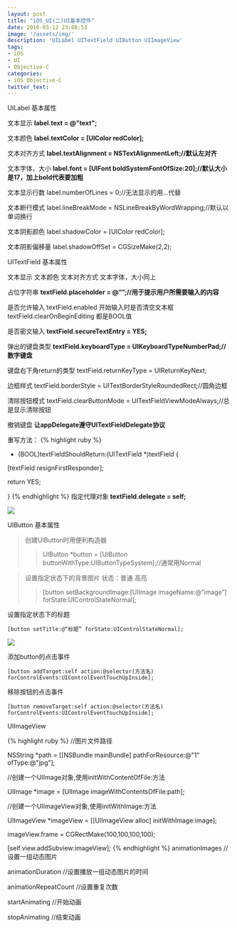 ```yaml
---
layout: post
title: "iOS_UI(二)UI基本控件"
date: 2016-03-12 23:08:53
image: '/assets/img/'
description: 'UILabel UITextField UIButton UIImageView'
tags:
- iOS
- UI
- Objective-C
categories:
- iOS_Objective-C
twitter_text:
---
```


UILabel 基本属性

文本显示 **label.text = @"text";**

文本颜色 **label.textColor = [UIColor redColor];**

文本对齐方式 **label.textAlignment = NSTextAlignmentLeft;//默认左对齐**

文本字体，大小 **label.font = [UIFont boldSystemFontOfSize:20];//默认大小是17，加上bold代表要加粗**

文本显示行数 label.numberOfLines = 0;//无法显示的用…代替

文本断行模式 label.lineBreakMode = NSLineBreakByWordWrapping;//默认以单词换行

文本阴影颜色 label.shadowColor = [UIColor redColor];

文本阴影偏移量 label.shadowOffSet = CGSizeMake(2,2);

UITextField 基本属性

文本显示 文本颜色 文本对齐方式 文本字体，大小同上

占位字符串 **textField.placeholder = @“”;//用于提示用户所需要输入的内容**

是否允许输入 textField.enabled  开始输入时是否清空文本框 textField.clearOnBeginEditing   都是BOOL值

是否密文输入 **textField.secureTextEntry = YES;**

弹出的键盘类型 **textField.keyboardType = UIKeyboardTypeNumberPad;//数字键盘**

键盘右下角return的类型 textField.returnKeyType = UIReturnKeyNext;

边框样式 textField.borderStyle = UITextBorderStyleRoundedRect;//圆角边框

清除按钮模式 textField.clearButtonMode = UITextFieldViewModeAlways;//总是显示清除按钮

撤销键盘  **让appDelegate遵守UITextFieldDelegate协议**

重写方法：
{% highlight ruby %}
- (BOOL)textFieldShouldReturn:(UITextField *)textField {

[textField resignFirstResponder];

return YES;

}
{% endhighlight %}
指定代理对象 **textField.delegate = self;**

<img src="/src/img/iOS开发/UI阶段/二、UI基本控件/image1.jpg">

UIButton 基本属性

>创建UIButton时用便利构造器
>>UIButton *button = [UIButton buttonWithType:UIButtonTypeSystem];//通常用Normal


>设置指定状态下的背景图片 状态：普通 高亮
>>[button setBackgroundImage:[UIImage imageName:@“image”] forState:UIControlStateNormal];

设置指定状态下的标题

```
[button setTitle:@“标题” forState:UIControlStateNormal];
```

<img src="/src/img/iOS开发/UI阶段/二、UI基本控件/image2.jpg">

添加button的点击事件

```
[button addTarget:self action:@selector(方法名) forControlEvents:UIControlEventTouchUpInside];
```

移除按钮的点击事件

```
[button removeTarget:self action:@selector(方法名) forControlEvents:UIControlEventTouchUpInside];
```


UIImageView

{% highlight ruby %}
//图⽚文件路径

NSString *path = [[NSBundle mainBundle] pathForResource:@"1" ofType:@"jpg"];

//创建⼀个UIImage对象,使用initWithContentOfFile:方法

UIImage *image = [UIImage imageWithContentsOfFile:path];

//创建一个UIImageView对象,使用initWithImage:方法

UIImageView *imageView = [[UIImageView alloc] initWithImage:image];

imageView.frame = CGRectMake(100,100,100,100);

[self.view.addSubview:imageView];
{% endhighlight %}
animationImages //设置一组动态图⽚

animationDuration //设置播放一组动态图片的时间

animationRepeatCount //设置重复次数

startAnimating //开始动画

stopAnimating //结束动画